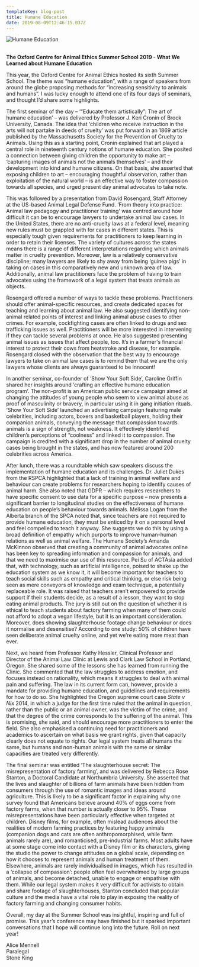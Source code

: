 ```yaml
---
templateKey: blog-post
title: Humane Education
date: 2019-08-09T12:46:15.037Z
---
```

![](/img/alice-blog-copy-2.png "Humane Education")

<!--StartFragment-->

**\
The Oxford Centre for Animal Ethics Summer School 2019 - What We Learned about Humane Education**

This year, the Oxford Centre for Animal Ethics hosted its sixth Summer School. The theme was “humane education”, with a range of speakers from around the globe proposing methods for “increasing sensitivity to animals and humans”. I was lucky enough to attend one of its four days of seminars, and thought I’d share some highlights.

The first seminar of the day – ‘“Educate them artistically”: The art of humane education’ – was delivered by Professor J. Keri Cronin of Brock University, Canada. The idea that ‘children who receive instruction in the arts will not partake in deeds of cruelty’ was put forward in an 1869 article published by the Massachusetts Society for the Prevention of Cruelty to Animals. Using this as a starting point, Cronin explained that art played a central role in nineteenth century notions of humane education. She posited a connection between giving children the opportunity to make art – ‘capturing images of animals not the animals themselves’ – and their development into kind and humane citizens. On that basis, she asserted that exposing children to art – encouraging thoughtful observation, rather than exploitation of the natural world – is an effective way to foster compassion towards all species, and urged present day animal advocates to take note.

This was followed by a presentation from David Rosengard, Staff Attorney at the US-based Animal Legal Defense Fund. ‘From theory into practice: Animal law pedagogy and practitioner training’ was centred around how difficult it can be to encourage lawyers to undertake animal law cases. In the United States, there are no anti-cruelty laws at a federal level, meaning new rules must be grappled with for cases in different states. This is especially tough given requirements for practitioners to keep learning in order to retain their licenses. The variety of cultures across the states means there is a range of different interpretations regarding which animals matter in cruelty prevention. Moreover, law is a relatively conservative discipline; many lawyers are likely to shy away from being ‘guinea pigs’ in taking on cases in this comparatively new and unknown area of law. Additionally, animal law practitioners face the problem of having to train advocates using the framework of a legal system that treats animals as objects.

Rosengard offered a number of ways to tackle these problems. Practitioners should offer animal-specific resources, and create dedicated spaces for teaching and learning about animal law. He also suggested identifying non-animal related points of interest and linking animal abuse cases to other crimes. For example, cockfighting cases are often linked to drugs and sex trafficking issues as well. Practitioners will be more interested in intervening if they can tackle several problems at once. He also suggested presenting animal issues as issues that affect people, too. It’s in a farmer's financial interest to protect their cows from heatstroke and disease, for example. Rosengard closed with the observation that the best way to encourage lawyers to take on animal law cases is to remind them that we are the only lawyers whose clients are always guaranteed to be innocent!

In another seminar, co-founder of ‘Show Your Soft Side’, Caroline Griffin shared her insights around ‘crafting an effective humane education program’. The non-profit is an American public service campaign aimed at changing the attitudes of young people who seem to view animal abuse as proof of masculinity or bravery, in particular using it in gang initiation rituals. ‘Show Your Soft Side’ launched an advertising campaign featuring male celebrities, including actors, boxers and basketball players, holding their companion animals, conveying the message that compassion towards animals is a sign of strength, not weakness. It effectively identified children’s perceptions of “coolness” and linked it to compassion. The campaign is credited with a significant drop in the number of animal cruelty cases being brought in the states, and has now featured around 200 celebrities across America.

After lunch, there was a roundtable which saw speakers discuss the implementation of humane education and its challenges. Dr. Juliet Dukes from the RSPCA highlighted that a lack of training in animal welfare and behaviour can create problems for researchers hoping to identify causes of animal harm. She also noted that GDPR – which requires researchers to have specific consent to use data for a specific purpose – now presents a significant barrier to longitudinal studies on the effectiveness of humane education on people’s behaviour towards animals. Melissa Logan from the Alberta branch of the SPCA noted that, since teachers are not required to provide humane education, they must be enticed by it on a personal level and feel compelled to teach it anyway. She suggests we do this by using a broad definition of empathy which purports to improve human-human relations as well as animal welfare. The Humane Society’s Amanda McKinnon observed that creating a community of animal advocates online has been key to spreading information and compassion for animals, and that we need to maximise our use of this resource. Pei Su of ACTAsia added that, with technology, such as artificial intelligence, poised to shake up the education system as we know it, it will become important for teachers to teach social skills such as empathy and critical thinking, or else risk being seen as mere conveyors of knowledge and exam technique, a potentially replaceable role. It was raised that teachers aren’t empowered to provide support if their students decide, as a result of a lesson, they want to stop eating animal products. The jury is still out on the question of whether it is ethical to teach students about factory farming when many of them could not afford to adopt a vegan lifestyle, but it is an important consideration. Moreover, does showing slaughterhouse footage change behaviour or does it normalise and desensitise? According to one study: 50% of children have seen deliberate animal cruelty online, and yet we’re eating more meat than ever.

Next, we heard from Professor Kathy Hessler, Clinical Professor and Director of the Animal Law Clinic at Lewis and Clark Law School in Portland, Oregon. She shared some of the lessons she has learned from running the Clinic. She commented that the law struggles to address emotion, and focuses instead on rationality, which means it struggles to deal with animal pain and suffering. The law in its current form can, however, provide a mandate for providing humane education, and guidelines and requirements for how to do so. She highlighted the Oregon supreme court case *State v Nix* 2014, in which a judge for the first time ruled that the animal in question, rather than the public or an animal owner, was the victim of the crime, and that the degree of the crime corresponds to the suffering of the animal. This is promising, she said, and should encourage more practitioners to enter the field. She also emphasised a continuing need for practitioners and academics to ascertain on what basis we grant rights, given that capacity clearly does not equate to rights. Our legal system treats all humans the same, but humans and non-human animals with the same or similar capacities are treated very differently.

The final seminar was entitled ‘The slaughterhouse secret: The misrepresentation of factory farming’, and was delivered by Rebecca Rose Stanton, a Doctoral Candidate at Northumbria University. She asserted that the lives and slaughter of billions of farm animals have been hidden from consumers through the use of romantic images and ideas around agriculture. This is likely to be a significant factor in explaining why one survey found that Americans believe around 40% of eggs come from factory farms, when that number is actually closer to 95%. These misrepresentations have been particularly effective when targeted at children. Disney films, for example, often mislead audiences about the realities of modern farming practices by featuring happy animals (companion dogs and cats are often anthropomorphised, while farm animals rarely are), and romanticised, pre-industrial farms. Most adults have at some stage come into contact with a Disney film or its characters, giving the studio the power to change attitudes on a global scale, depending on how it chooses to represent animals and human treatment of them. Elsewhere, animals are rarely individualised in images, which has resulted in a ‘collapse of compassion’: people often feel overwhelmed by large groups of animals, and become detached, unable to engage or empathise with them. While our legal system makes it very difficult for activists to obtain and share footage of slaughterhouses, Stanton concluded that popular culture and the media have a vital role to play in exposing the reality of factory farming and changing consumer habits.

Overall, my day at the Summer School was insightful, inspiring and full of promise. This year’s conference may have finished but it sparked important conversations that I hope will continue long into the future. Roll on next year!

Alice Mennell\
Paralegal\
Stone King



<!--EndFragment-->